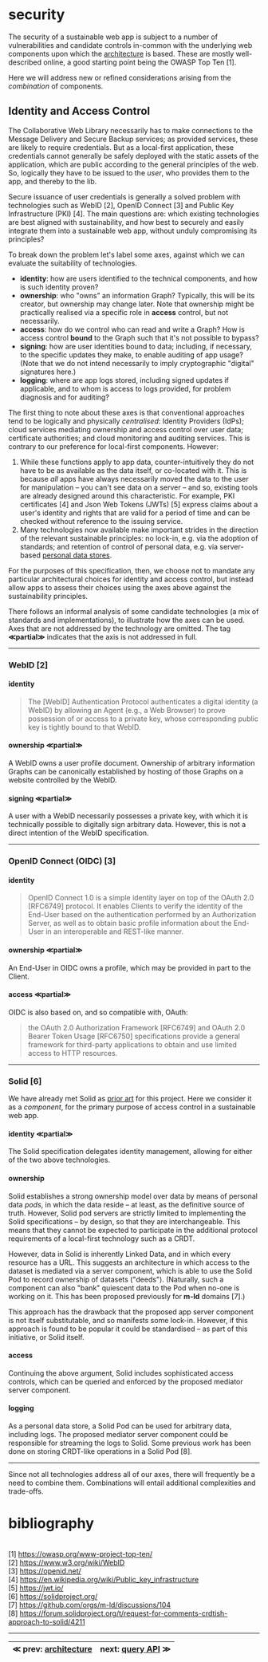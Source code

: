 # security

The security of a sustainable web app is subject to a number of vulnerabilities and candidate controls in-common with the underlying web components upon which the [architecture](architecture.md) is based. These are mostly well-described online, a good starting point being the OWASP Top Ten [1].

Here we will address new or refined considerations arising from the _combination_ of components.

## Identity and Access Control

The Collaborative Web Library necessarily has to make connections to the Message Delivery and Secure Backup services; as provided services, these are likely to require credentials. But as a local-first application, these credentials cannot generally be safely deployed with the static assets of the application, which are public according to the general principles of the web. So, logically they have to be issued to the _user_, who provides them to the app, and thereby to the lib.

Secure issuance of user credentials is generally a solved problem with technologies such as WebID [2], OpenID Connect [3] and Public Key Infrastructure (PKI) [4]. The main questions are: which existing technologies are best aligned with sustainability, and how best to securely and easily integrate them into a sustainable web app, without unduly compromising its principles?

To break down the problem let's label some axes, against which we can evaluate the suitability of technologies.

- **identity**: how are users identified to the technical components, and how is such identity proven?
- **ownership**: who "owns" an information Graph? Typically, this will be its creator, but ownership may change later. Note that ownership might be practically realised via a specific role in **access** control, but not necessarily.
- **access**: how do we control who can read and write a Graph? How is access control **bound** to the Graph such that it's not possible to bypass?
- **signing**: how are user identities bound to data; including, if necessary, to the specific updates they make, to enable auditing of app usage? (Note that we do not intend necessarily to imply cryptographic "digital" signatures here.)
- **logging**: where are app logs stored, including signed updates if applicable, and to whom is access to logs provided, for problem diagnosis and for auditing?

The first thing to note about these axes is that conventional approaches tend to be logically and physically _centralised_: Identity Providers (IdPs); cloud services mediating ownership and access control over user data; certificate authorities; and cloud monitoring and auditing services. This is contrary to our preference for local-first components. However:
1. While these functions apply to app data, counter-intuitively they do not have to be as available as the data itself, or co-located with it. This is because _all_ apps have always necessarily moved the data to the user for manipulation – you can't see data on a server – and so, existing tools are already designed around this characteristic. For example, PKI certificates [4] and Json Web Tokens (JWTs) [5] express claims about a user's identity and rights that are valid for a period of time and can be checked without reference to the issuing service.
2. Many technologies now available make important strides in the direction of the relevant sustainable principles: no lock-in, e.g. via the adoption of standards; and retention of control of personal data, e.g. via server-based [personal data stores](prior-art.md#personal-data-stores).

For the purposes of this specification, then, we choose not to mandate any particular architectural choices for identity and access control, but instead allow apps to assess their choices using the axes above against the sustainability principles.

There follows an informal analysis of some candidate technologies (a mix of standards and implementations), to illustrate how the axes can be used. Axes that are not addressed by the technology are omitted. The tag **≪partial≫** indicates that the axis is not addressed in full.

---

### WebID [2]
#### identity
> The [WebID] Authentication Protocol authenticates a digital identity (a WebID) by allowing an Agent (e.g., a Web Browser) to prove possession of or access to a private key, whose corresponding public key is tightly bound to that WebID.

#### ownership ≪partial≫
A WebID owns a user profile document. Ownership of arbitrary information Graphs can be canonically established by hosting of those Graphs on a website controlled by the WebID.

#### signing ≪partial≫
A user with a WebID necessarily possesses a private key, with which it is technically possible to digitally sign arbitrary data. However, this is not a direct intention of the WebID specification.

---

### OpenID Connect (OIDC) [3]
#### identity
> OpenID Connect 1.0 is a simple identity layer on top of the OAuth 2.0 [RFC6749] protocol. It enables Clients to verify the identity of the End-User based on the authentication performed by an Authorization Server, as well as to obtain basic profile information about the End-User in an interoperable and REST-like manner.

#### ownership ≪partial≫
An End-User in OIDC owns a profile, which may be provided in part to the Client. 

#### access ≪partial≫
OIDC is also based on, and so compatible with, OAuth:

> the OAuth 2.0 Authorization Framework [RFC6749] and OAuth 2.0 Bearer Token Usage [RFC6750] specifications provide a general framework for third-party applications to obtain and use limited access to HTTP resources.

---

### Solid [6]
We have already met Solid as [prior art](prior-art.md) for this project. Here we consider it as a _component_, for the primary purpose of access control in a sustainable web app.

#### identity ≪partial≫
The Solid specification delegates identity management, allowing for either of the two above technologies.

#### ownership
Solid establishes a strong ownership model over data by means of personal data _pods_, in which the data reside – at least, as the definitive source of truth. However, Solid pod servers are strictly limited to implementing the Solid specifications – by design, so that they are interchangeable. This means that they cannot be expected to participate in the additional protocol requirements of a local-first technology such as a CRDT.

However, data in Solid is inherently Linked Data, and in which every resource has a URL. This suggests an architecture in which access to the dataset is mediated via a server component, which is able to use the Solid Pod to record ownership of datasets ("deeds"). (Naturally, such a component can also "bank" quiescent data to the Pod when no-one is working on it. This has been proposed previously for **m-ld** domains [7].)

This approach has the drawback that the proposed app server component is not itself substitutable, and so manifests some lock-in. However, if this approach is found to be popular it could be standardised – as part of this initiative, or Solid itself.

#### access
Continuing the above argument, Solid includes sophisticated access controls, which can be queried and enforced by the proposed mediator server component.

#### logging
As a personal data store, a Solid Pod can be used for arbitrary data, including logs. The proposed mediator server component could be responsible for streaming the logs to Solid. Some previous work has been done on storing CRDT-like operations in a Solid Pod [8].

---

Since not all technologies address all of our axes, there will frequently be a need to combine them. Combinations will entail additional complexities and trade-offs.

# bibliography
<br>[1] https://owasp.org/www-project-top-ten/
<br>[2] https://www.w3.org/wiki/WebID
<br>[3] https://openid.net/
<br>[4] https://en.wikipedia.org/wiki/Public_key_infrastructure
<br>[5] https://jwt.io/
<br>[6] https://solidproject.org/
<br>[7] https://github.com/orgs/m-ld/discussions/104
<br>[8] https://forum.solidproject.org/t/request-for-comments-crdtish-approach-to-solid/4211

---

| ≪ prev: [architecture](architecture.md) | next: [query API](xql.md) ≫ |
|-----------------------------------------|-----------------------------|